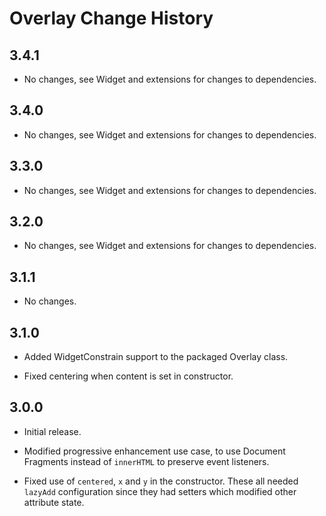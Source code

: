 Overlay Change History
======================

3.4.1
-----

-   No changes, see Widget and extensions for changes to dependencies.

3.4.0
-----

-   No changes, see Widget and extensions for changes to dependencies.

3.3.0
-----

-   No changes, see Widget and extensions for changes to dependencies.

3.2.0
-----

-   No changes, see Widget and extensions for changes to dependencies.

3.1.1
-----

-   No changes.

3.1.0
-----

-   Added WidgetConstrain support to the packaged Overlay class.

-   Fixed centering when content is set in constructor.

3.0.0
-----

-   Initial release.

-   Modified progressive enhancement use case, to use Document Fragments instead of `innerHTML` to preserve event listeners.

-   Fixed use of `centered`, `x` and `y` in the constructor. These all needed `lazyAdd` configuration since they had setters which modified other attribute state.
